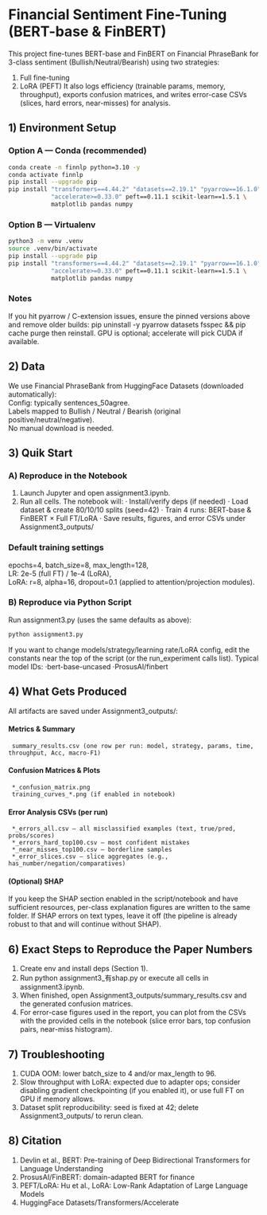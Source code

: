 # Financial Sentiment Fine-Tuning (BERT-base & FinBERT)
This project fine-tunes BERT-base and FinBERT on Financial PhraseBank for 3-class sentiment (Bullish/Neutral/Bearish) using two strategies:  
1. Full fine-tuning  
2. LoRA (PEFT)
It also logs efficiency (trainable params, memory, throughput), exports confusion matrices, and writes error-case CSVs (slices, hard errors, near-misses) for analysis.

## 1) Environment Setup
### Option A — Conda (recommended)
```bash
conda create -n finnlp python=3.10 -y
conda activate finnlp
pip install --upgrade pip
pip install "transformers==4.44.2" "datasets==2.19.1" "pyarrow==16.1.0" \
            "accelerate>=0.33.0" peft==0.11.1 scikit-learn==1.5.1 \
            matplotlib pandas numpy
```

### Option B — Virtualenv
```bash
python3 -m venv .venv
source .venv/bin/activate
pip install --upgrade pip
pip install "transformers==4.44.2" "datasets==2.19.1" "pyarrow==16.1.0" \
            "accelerate>=0.33.0" peft==0.11.1 scikit-learn==1.5.1 \
            matplotlib pandas numpy
```
### Notes
If you hit pyarrow / C-extension issues, ensure the pinned versions above and remove older builds:
pip uninstall -y pyarrow datasets fsspec && pip cache purge then reinstall.
GPU is optional; accelerate will pick CUDA if available.

## 2) Data
We use Financial PhraseBank from HuggingFace Datasets (downloaded automatically):  
Config: typically sentences_50agree.  
Labels mapped to Bullish / Neutral / Bearish (original positive/neutral/negative).  
No manual download is needed.

## 3) Quik Start
### A) Reproduce in the Notebook
1. Launch Jupyter and open assignment3.ipynb.
2. Run all cells. The notebook will:
   · Install/verify deps (if needed)
   · Load dataset & create 80/10/10 splits (seed=42)
   · Train 4 runs:
       BERT-base & FinBERT × Full FT/LoRA
   · Save results, figures, and error CSVs under Assignment3_outputs/
   
### Default training settings
epochs=4, batch_size=8, max_length=128,    
LR: 2e-5 (full FT) / 1e-4 (LoRA),  
LoRA: r=8, alpha=16, dropout=0.1 (applied to attention/projection modules).

### B) Reproduce via Python Script
Run assignment3.py (uses the same defaults as above):
```bash
python assignment3.py
```
If you want to change models/strategy/learning rate/LoRA config, edit the constants near the top of the script (or the run_experiment calls list). Typical model IDs:
·bert-base-uncased
·ProsusAI/finbert

## 4) What Gets Produced
All artifacts are saved under Assignment3_outputs/:
#### Metrics & Summary
     summary_results.csv (one row per run: model, strategy, params, time, throughput, Acc, macro-F1)
#### Confusion Matrices & Plots
     *_confusion_matrix.png
     training_curves_*.png (if enabled in notebook)
#### Error Analysis CSVs (per run)
     *_errors_all.csv — all misclassified examples (text, true/pred, probs/scores)
     *_errors_hard_top100.csv — most confident mistakes
     *_near_misses_top100.csv — borderline samples
     *_error_slices.csv — slice aggregates (e.g., has_number/negation/comparatives)
#### (Optional) SHAP
If you keep the SHAP section enabled in the script/notebook and have sufficient resources, per-class explanation figures are written to the same folder. If SHAP errors on text types, leave it off (the pipeline is already robust to that and will continue without SHAP).


## 6) Exact Steps to Reproduce the Paper Numbers
1. Create env and install deps (Section 1).
2. Run python assignment3_有shap.py or execute all cells in assignment3.ipynb.
3. When finished, open Assignment3_outputs/summary_results.csv and the generated confusion matrices.
4. For error-case figures used in the report, you can plot from the CSVs with the provided cells in the notebook (slice error bars, top confusion pairs, near-miss histogram).


## 7) Troubleshooting
1. CUDA OOM: lower batch_size to 4 and/or max_length to 96.
2. Slow throughput with LoRA: expected due to adapter ops; consider disabling gradient checkpointing (if you enabled it), or use full FT on GPU if memory allows.
3. Dataset split reproducibility: seed is fixed at 42; delete Assignment3_outputs/ to rerun clean.

## 8) Citation
1. Devlin et al., BERT: Pre-training of Deep Bidirectional Transformers for Language Understanding
2. ProsusAI/FinBERT: domain-adapted BERT for finance
3. PEFT/LoRA: Hu et al., LoRA: Low-Rank Adaptation of Large Language Models
4. HuggingFace Datasets/Transformers/Accelerate

